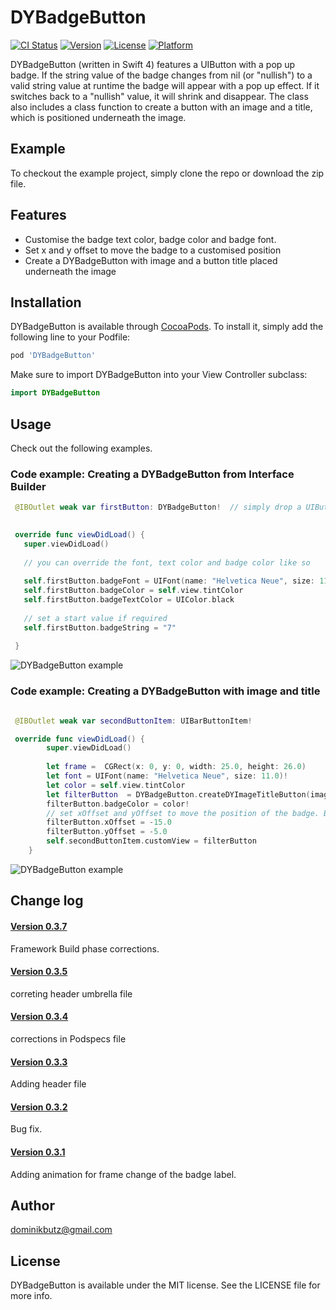 # DYBadgeButton

[![CI Status](http://img.shields.io/travis/dominikbutz/DYBadgeButton.svg?style=flat)](https://travis-ci.org/dominikbutz/DYBadgeButton)
[![Version](https://img.shields.io/cocoapods/v/DYBadgeButton.svg?style=flat)](http://cocoapods.org/pods/DYBadgeButton)
[![License](https://img.shields.io/cocoapods/l/DYBadgeButton.svg?style=flat)](http://cocoapods.org/pods/DYBadgeButton)
[![Platform](https://img.shields.io/cocoapods/p/DYBadgeButton.svg?style=flat)](http://cocoapods.org/pods/DYBadgeButton)


 DYBadgeButton (written in Swift 4) features a UIButton with a pop up badge. If the string value of the badge changes from nil (or "nullish") to a valid string value at runtime the badge will appear with a pop up effect. If it switches back to a "nullish" value, it will shrink and disappear.
The class also includes a class function to create a button with an image and a title, which is positioned underneath the image. 

## Example

To checkout the example project, simply clone the repo or download the zip file. 

## Features

* Customise the badge text color, badge color and badge font.
* Set x and y offset to move the badge to a customised position
* Create a DYBadgeButton with image and a button title placed underneath the image

## Installation

DYBadgeButton is available through [CocoaPods](https://cocoapods.org/?q=dybadgebutton). To install
it, simply add the following line to your Podfile:

```ruby
pod 'DYBadgeButton'
```

Make sure to import DYBadgeButton into your View Controller subclass:

```Swift
import DYBadgeButton
```

## Usage

Check out the following examples.

### Code example: Creating a DYBadgeButton from Interface Builder


```Swift
 @IBOutlet weak var firstButton: DYBadgeButton!  // simply drop a UIButton into the VC from interface builder in storyboard  and set the class to DYBadgeButton
 

 override func viewDidLoad() {
   super.viewDidLoad()
   
   // you can override the font, text color and badge color like so
   
   self.firstButton.badgeFont = UIFont(name: "Helvetica Neue", size: 11.0)!
   self.firstButton.badgeColor = self.view.tintColor
   self.firstButton.badgeTextColor = UIColor.black
   
   // set a start value if required
   self.firstButton.badgeString = "7"
   
 }

```

![DYBadgeButton example](./gitResources/DYBadgeButtonExample1.gif "Badge Button example 1") 

### Code example: Creating a DYBadgeButton with image and title

 
```Swift

 @IBOutlet weak var secondButtonItem: UIBarButtonItem!

 override func viewDidLoad() {
	    super.viewDidLoad()
	        
		let frame =  CGRect(x: 0, y: 0, width: 25.0, height: 26.0)
		let font = UIFont(name: "Helvetica Neue", size: 11.0)!
		let color = self.view.tintColor
		let filterButton  = DYBadgeButton.createDYImageTitleButton(image:  imageLiteral(resourceName: "filterButton"), title: "Filter", font: font, frame: frame, tintColor: color!)
		filterButton.badgeColor = color!
		// set xOffset and yOffset to move the position of the badge. Because of the frame modification, the badge might be misplaced otherwise. 
		filterButton.xOffset = -15.0
		filterButton.yOffset = -5.0
		self.secondButtonItem.customView = filterButton
	}
```
![DYBadgeButton example](./gitResources/DYBadgeButtonExample2.gif "Badge Button example 2") 

## Change log
#### [Version 0.3.7](https://github.com/DominikButz/DYBadgeButton/releases/tag/0.3.7)
Framework Build phase corrections.
#### [Version 0.3.5](https://github.com/DominikButz/DYBadgeButton/releases/tag/0.3.5)
correting header umbrella file
#### [Version 0.3.4](https://github.com/DominikButz/DYBadgeButton/releases/tag/0.3.4)
corrections in Podspecs file
#### [Version 0.3.3](https://github.com/DominikButz/DYBadgeButton/releases/tag/0.3.3)
Adding header file
#### [Version 0.3.2](https://github.com/DominikButz/DYBadgeButton/releases/tag/0.3.2)
Bug fix.

#### [Version 0.3.1](https://github.com/DominikButz/DYBadgeButton/releases/tag/0.3.1)
Adding animation for frame change of the badge label.

## Author

dominikbutz@gmail.com

## License

DYBadgeButton is available under the MIT license. See the LICENSE file for more info.



